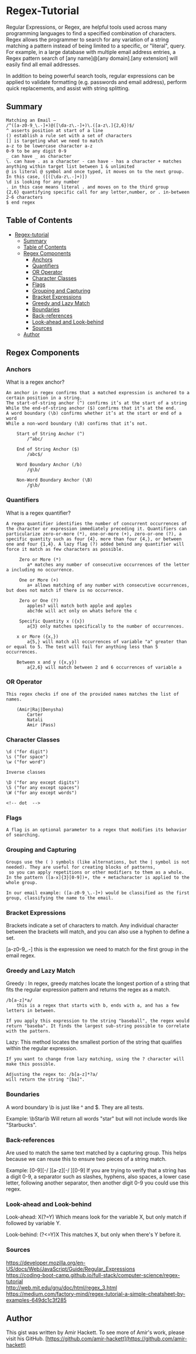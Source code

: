 # Regex-Tutorial

Regular Expressions, or Regex, are helpful tools used across many programming languages to find a specified combination of characters. Regex allows the programmer to search for any variation of a string matching a pattern instead of being limited to a specific, or "literal", query. For example, in a large database with multiple email address entries, a Regex pattern search of [any name]@[any domain].[any extension] will easily find all email addresses.

In addition to being powerful search tools, regular expressions can be applied to validate formatting (e.g. passwords and email address), perform quick replacements, and assist with string splitting.

## Summary
    Matching an Email –
    /^([a-z0-9_\.-]+)@([\da-z\.-]+)\.([a-z\.]{2,6})$/
    ^ asserts position at start of a line
    () establish a rule set with a set of characters
    [] is targeting what we need to match
    a-z to be lowercase character a-z
    0-9 to be any digit 0-9
    _ can have _ as character
    \. can have . as a character - can have - has a character + matches anything within target list between 1 & unlimited
    @ is literal @ symbol and once typed, it moves on to the next group. In this case, ([([\da-z\.-]+)])
    \d is looking for any number
    . in this case means literal . and moves on to the third group
    {2,6} quantifying specific call for any letter,number, or . in-between 2-6 characters
    $ end regex

## Table of Contents

- [Regex-tutorial](#regex-tutorial)
  - [Summary](#summary)
  - [Table of Contents](#table-of-contents)
  - [Regex Components](#regex-components)
    - [Anchors](#anchors)
    - [Quantifiers](#quantifiers)
    - [OR Operator](#or-operator)
    - [Character Classes](#character-classes)
    - [Flags](#flags)
    - [Grouping and Capturing](#grouping-and-capturing)
    - [Bracket Expressions](#bracket-expressions)
    - [Greedy and Lazy Match](#greedy-and-lazy-match)
    - [Boundaries](#boundaries)
    - [Back-references](#back-references)
    - [Look-ahead and Look-behind](#look-ahead-and-look-behind)
    - [Sources](#sources)
  - [Author](#author)

## Regex Components

### Anchors

What is a regex anchor?

    An anchor in regex confirms that a matched expression is anchored to a certain position in a string. 
    The start-of-string anchor (^) confirms it’s at the start of a string
    While the end-of-string anchor ($) confirms that it’s at the end.
    A word boundary (\b) confirms whether it’s at the start or end of a word
    While a non-word boundary (\B) confirms that it’s not.

        Start of String Anchor (^)
            /^abc/

        End of String Anchor ($)
            /abc$/

        Word Boundary Anchor (/b)
            /g\b/

        Non-Word Boundary Anchor (\B)
            /g\b/

### Quantifiers

What is a regex quantifier?

    A regex quantifier identifies the number of concurrent occurrences of the character or expression immediately preceding it. Quantifiers can particularize zero-or-more (*), one-or-more (+), zero-or-one (?), a specific quantity such as four {4}, more than four {4,}, or between one and four {1,4}. A lazy flag (?) added behind any quantifier will force it match as few characters as possible.

         Zero or More (*)
            a* matches any number of consecutive occurrences of the letter a including no occurrence.

         One or More (+)
            a+ allows matching of any number with consecutive occurrences, but does not match if there is no occurrence.

         Zero or One (?)
            apples? will match both apple and apples
            abc?de will act only on whats before the c

         Specific Quantity x ({x})
            a{3} only matches specifically to the number of occurrences.

        x or More ({x,})
            a{5,} will match all occurrences of variable "a" greater than or equal to 5. The test will fail for anything less than 5 occurrences.

        Between x and y ({x,y})
            a{2,6} will match between 2 and 6 occurrences of variable a

### OR Operator

    This regex checks if one of the provided names matches the list of names.

        (Amir|Raj|Denysha)
            Carter
            Natali
            Amir (Pass)

### Character Classes

    \d ("for digit")
    \s ("for space")
    \w ("for word")

    Inverse classes

    \D ("for any except digits")
    \S ("for any except spaces")
    \W ("for any except words")

    <!-- dot  -->

### Flags

    A flag is an optional parameter to a regex that modifies its behavior of searching.

### Grouping and Capturing

    Groups use the ( ) symbols (like alternations, but the | symbol is not needed). They are useful for creating blocks of patterns,
     so you can apply repetitions or other modifiers to them as a whole. In the pattern ([a-x]{3}[0-9])+, the + metacharacter is applied to the whole group.

    In our email example: ([a-z0-9_\.-]+) would be classified as the first group, classifying the name to the email.

### Bracket Expressions

Brackets indicate a set of characters to match. Any individual character between the brackets will match, and you can also use a hyphen to define a set.

[a-z0-9_\.-] this is the expression we need to match for the first group in the email regex.

### Greedy and Lazy Match

Greedy : 
    In regex, greedy matches locate the longest portion of a string that fits the regular expression pattern and returns the regex as a match.

    /b[a-z]*a/
        this is a regex that starts with b, ends with a, and has a few letters in between.

    If you apply this expression to the string "baseball", the regex would return "baseba". It finds the largest sub-string possible to correlate with the pattern.

Lazy:
    This method locates the smallest portion of the string that qualifies within the regular expression.

    If you want to change from lazy matching, using the ? character will make this possible. 

    Adjusting the regex to: /b[a-z]*?a/ 
    will return the string "[ba]".

### Boundaries
A word boundary \b is just like ^ and $. They are all tests.

Example: \bStar\b
    Will return all words "star" but will not include words like "Starbucks".

### Back-references
Are used to match the same text matched by a capturing group. 
This helps because we can reuse this to ensure two pieces of a string match.

Example: [0-9][-/ ][a-z][-/ ][0-9]
    If you are trying to verify that a string has a digit 0-9, a separator such as slashes, hyphens, also spaces, a lower case letter, following another separator, then another digit 0-9 you could use this regex.

### Look-ahead and Look-behind

Look-ahead: X(?=Y) Which means look for the variable X, but only match if followed by variable Y. 

Look-behind: (?<=Y)X This matches X, but only when there's Y before it.

### Sources
https://developer.mozilla.org/en-US/docs/Web/JavaScript/Guide/Regular_Expressions<br>
https://coding-boot-camp.github.io/full-stack/computer-science/regex-tutorial <br>
http://web.mit.edu/gnu/doc/html/regex_3.html<br>
https://medium.com/factory-mind/regex-tutorial-a-simple-cheatsheet-by-examples-649dc1c3f285<br>

## Author

This gist was written by Amir Hackett. To see more of Amir's work, please visit his GitHub.
[https://github.com/amir-hackett](https://github.com/amir-hackett)